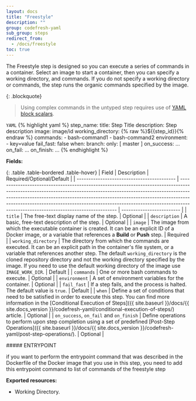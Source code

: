 ```yaml
---
layout: docs
title: "Freestyle"
description: ""
group: codefresh-yaml
sub_group: steps
redirect_from:
  - /docs/freestyle
toc: true
---
```

The Freestyle step is designed so you can execute a series of commands in a container.
Select an image to start a container, then you can specify a working directory, and commands.
If you do not specify a working directory or commands, the step runs the organic commands specified by the image.

{: .blockquote}
> Using complex commands in the untyped step requires use of [YAML block scalars](http://stackoverflow.com/questions/3790454/in-yaml-how-do-i-break-a-string-over-multiple-lines).

  `YAML`
{% highlight yaml %}
step_name:
  title: Step Title
  description: Step description
  image: image/id
  working_directory: {% raw %}${{step_id}}{% endraw %}
  commands: 
    - bash-command1
    - bash-command2
  environment:
    - key=value
  fail_fast: false
  when:
    branch:
      only: [ master ]
  on_success:
    ...
  on_fail:
    ...
  on_finish:
    ...
{% endhighlight %}

**Fields:**

{: .table .table-bordered .table-hover}
| Field                                      | Description                                                                                                                                                                                                                                                                                                                                                                 | Required/Optional/Default |
| ------------------------------------------ | --------------------------------------------------------------------------------------------------------------------------------------------------------------------------------------------------------------------------------------------------------------------------------------------------------------------------------------------------------------------------- | ------------------------- |
| `title`                                    | The free-text display name of the step.                                                                                                                                                                                                                                                                                                                                     | Optional                  |
| `description`                              | A basic, free-text description of the step.                                                                                                                                                                                                                                                                                                                                 | Optional                  |
| `image`                                    | The image from which the executable container is created. It can be an explicit ID of a Docker image, or a variable that references a **Build** or **Push** step.                                                                                                                                                                                                           | Required                  |
| `working_directory`                        | The directory from which the commands are executed. It can be an explicit path in the container's file system, or a variable that references another step. The default `working_directory` is the cloned repository directory and not the working directory specified by the image. If you need to use the default working directory of the image use `IMAGE_WORK_DIR`.     | Default                   |
| `commands`                                 | One or more bash commands to execute.                                                                                                                                                                                                                                                                                                                                       | Optional                  |
| `environment`                              | A set of environment variables for the container.                                                                                                                                                                                                                                                                                                                           | Optional                  |
| `fail_fast`                                | If a step fails, and the process is halted. The default value is `true`.                                                                                                                                                                                                                                                                                                    | Default                   |
| `when`                                     | Define a set of conditions that need to be satisfied in order to execute this step. You can find more information in the [Conditional Execution of Steps]({{ site.baseurl }}/docs/{{ site.docs_version }}/codefresh-yaml/conditional-execution-of-steps/) article.                                                                                                                                                                     | Optional                  |
| `on_success`, `on_fail` and `on_finish`    | Define operations to perform upon step completion using a set of predefined [Post-Step Operations]({{ site.baseurl }}/docs/{{ site.docs_version }}/codefresh-yaml/post-step-operations/).                                                                                                                                                                                                                                             | Optional                  |

<div class="bd-callout bd-callout-warning" markdown="1">
##### ENTRYPOINT

if you want to perform the entrypoint command that was described in the Dockerfile of the Docker image that you use in this step, you need to add this entrypoint command to list of commands of the freestyle step
</div>

**Exported resources:**
- Working Directory.
